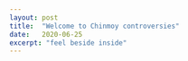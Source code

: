 ```yaml
---
layout: post
title:  "Welcome to Chinmoy controversies"
date:   2020-06-25
excerpt: "feel beside inside"
---
```

